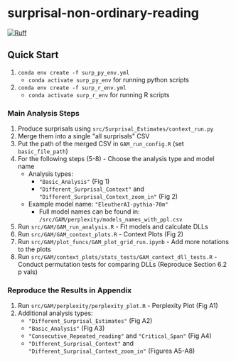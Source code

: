 # surprisal-non-ordinary-reading

[![Ruff](https://github.com/lacclab/surprisal-non-ordinary-reading/actions/workflows/ruff.yml/badge.svg?branch=main)](https://github.com/lacclab/surprisal-non-ordinary-reading/actions/workflows/ruff.yml)

## Quick Start

1. `conda env create -f surp_py_env.yml`
    - `conda activate surp_py_env` for running python scripts 
2. `conda env create -f surp_r_env.yml`
    - `conda activate surp_r_env` for running R scripts 

### Main Analysis Steps

1. Produce surprisals using `src/Surprisal_Estimates/context_run.py`
2. Merge them into a single "all surprisals" CSV
3. Put the path of the merged CSV in `GAM_run_config.R` (set `basic_file_path`)
4. For the following steps (5-8) - Choose the analysis type and model name
    - Analysis types:
        - `"Basic_Analysis"` (Fig 1)
        - `"Different_Surprisal_Context"` and `"Different_Surprisal_Context_zoom_in"` (Fig 2)
    - Example model name: `"EleutherAI-pythia-70m"`
        - Full model names can be found in: `/src/GAM/perplexity/models_names_with_ppl.csv`
5. Run `src/GAM/GAM_run_analysis.R` - Fit models and calculate DLLs
6. Run `src/GAM/GAM_context_plots.R` - Context Plots (Fig 2)
7. Run `src/GAM/plot_funcs/GAM_plot_grid_run.ipynb` - Add more notations to the plots
8. Run `src/GAM/context_plots/stats_tests/GAM_context_dll_tests.R` - Conduct permutation tests for comparing DLLs (Reproduce Section 6.2 p vals)

### Reproduce the Results in Appendix

1. Run `src/GAM/perplexity/perplexity_plot.R` - Perplexity Plot (Fig A1)
2. Additional analysis types:
    - `"Different_Surprisal_Estimates"` (Fig A2)
    - `"Basic_Analysis"` (Fig A3)
    - `"Consecutive_Repeated_reading"` and `"Critical_Span"` (Fig A4)
    - `"Different_Surprisal_Context"` and `"Different_Surprisal_Context_zoom_in"` (Figures A5-A8)
